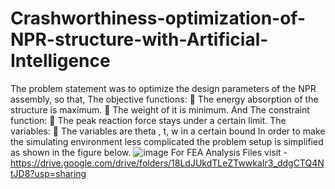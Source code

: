 # Crashworthiness-optimization-of-NPR-structure-with-Artificial-Intelligence
The problem statement was to optimize the design parameters of the NPR assembly, so that,
The objective functions:
 The energy absorption of the structure is maximum.
 The weight of it is minimum.
And The constraint function:
 The peak reaction force stays under a certain limit.
The variables:
 The variables are theta , t, w in a certain bound
In order to make the simulating environment less complicated the problem setup is simplified as
shown in the figure below.
![image](https://user-images.githubusercontent.com/74539622/170865430-340118ca-5657-4783-921c-6377276f5cf7.png)
For FEA Analysis Files visit - https://drive.google.com/drive/folders/18LdJUkdTLeZTwwkaIr3_ddgCTQ4NtJD8?usp=sharing
